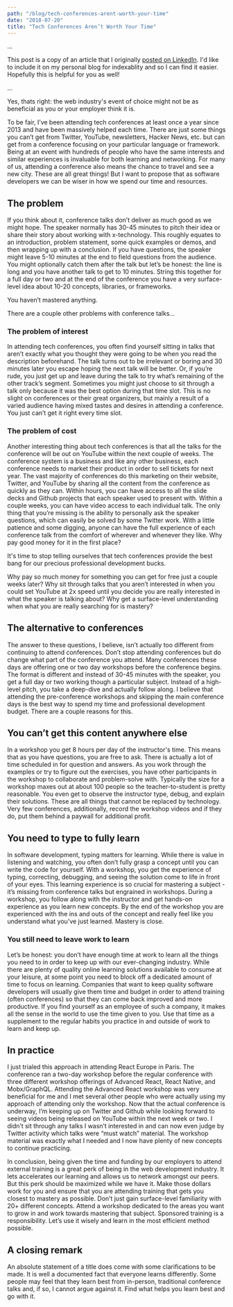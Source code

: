 ```yaml
---
path: "/blog/tech-conferences-arent-worth-your-time"
date: "2018-07-20"
title: "Tech Conferences Aren’t Worth Your Time"
---
```


...

This post is a copy of an article that I originally [posted on LinkedIn](https://www.linkedin.com/pulse/tech-conferences-arent-worth-your-time-timothy-vernon/). I'd like to include it on my personal blog for indexablity and so I can find it easier. Hopefully this is helpful for you as well!

...

Yes, thats right: the web industry's event of choice might not be as beneficial as you or your employer think it is.

To be fair, I’ve been attending tech conferences at least once a year since 2013 and have been massively helped each time. There are just some things you can’t get from Twitter, YouTube, newsletters, Hacker News, etc. but can get from a conference focusing on your particular language or framework. Being at an event with hundreds of people who have the same interests and similar experiences is invaluable for both learning and networking. For many of us, attending a conference also means the chance to travel and see a new city. These are all great things! But I want to propose that as software developers we can be wiser in how we spend our time and resources.

## The problem

If you think about it, conference talks don’t deliver as much good as we might hope. The speaker normally has 30-45 minutes to pitch their idea or share their story about working with x-technology. This roughly equates to an introduction, problem statement, some quick examples or demos, and then wrapping up with a conclusion. If you have questions, the speaker might leave 5-10 minutes at the end to field questions from the audience. You might optionally catch them after the talk but let’s be honest: the line is long and you have another talk to get to 10 minutes. String this together for a full day or two and at the end of the conference you have a very surface-level idea about 10-20 concepts, libraries, or frameworks.

You haven’t mastered anything.

There are a couple other problems with conference talks…

### The problem of interest

In attending tech conferences, you often find yourself sitting in talks that aren’t exactly what you thought they were going to be when you read the description beforehand. The talk turns out to be irrelevant or boring and 30 minutes later you escape hoping the next talk will be better. Or, if you’re rude, you just get up and leave during the talk to try what’s remaining of the other track’s segment. Sometimes you might just choose to sit through a talk only because it was the best option during that time slot. This is no slight on conferences or their great organizers, but mainly a result of a varied audience having mixed tastes and desires in attending a conference. You just can’t get it right every time slot.

### The problem of cost

Another interesting thing about tech conferences is that all the talks for the conference will be out on YouTube within the next couple of weeks. The conference system is a business and like any other business, each conference needs to market their product in order to sell tickets for next year. The vast majority of conferences do this marketing on their website, Twitter, and YouTube by sharing all the content from the conference as quickly as they can. Within hours, you can have access to all the slide decks and Github projects that each speaker used to present with. Within a couple weeks, you can have video access to each individual talk. The only thing that you’re missing is the ability to personally ask the speaker questions, which can easily be solved by some Twitter work. With a little patience and some digging, anyone can have the full experience of each conference talk from the comfort of wherever and whenever they like. Why pay good money for it in the first place?

It's time to stop telling ourselves that tech conferences provide the best bang for our precious professional development bucks.

Why pay so much money for something you can get for free just a couple weeks later? Why sit through talks that you aren’t interested in when you could set YouTube at 2x speed until you decide you are really interested in what the speaker is talking about? Why get a surface-level understanding when what you are really searching for is mastery?

## The alternative to conferences

The answer to these questions, I believe, isn’t actually too different from continuing to attend conferences. Don’t stop attending conferences but do change what part of the conference you attend. Many conferences these days are offering one or two day workshops before the conference begins. The format is different and instead of 30-45 minutes with the speaker, you get a full day or two working though a particular subject. Instead of a high-level pitch, you take a deep-dive and actually follow along. I believe that attending the pre-conference workshops and skipping the main conference days is the best way to spend my time and professional development budget. There are a couple reasons for this.

## You can’t get this content anywhere else

In a workshop you get 8 hours per day of the instructor's time. This means that as you have questions, you are free to ask. There is actually a lot of time scheduled in for question and answers. As you work through the examples or try to figure out the exercises, you have other participants in the workshop to collaborate and problem-solve with. Typically the size for a workshop maxes out at about 100 people so the teacher-to-student is pretty reasonable. You even get to observe the instructor type, debug, and explain their solutions. These are all things that cannot be replaced by technology. Very few conferences, additionally, record the workshop videos and if they do, put them behind a paywall for additional profit.

## You need to type to fully learn

In software development, typing matters for learning. While there is value in listening and watching, you often don’t fully grasp a concept until you can write the code for yourself. With a workshop, you get the experience of typing, correcting, debugging, and seeing the solution come to life in front of your eyes. This learning experience is so crucial for mastering a subject - it’s missing from conference talks but engrained in workshops. During a workshop, you follow along with the instructor and get hands-on experience as you learn new concepts. By the end of the workshop you are experienced with the ins and outs of the concept and really feel like you understand what you’ve just learned. Mastery is close.

### You still need to leave work to learn

Let’s be honest: you don’t have enough time at work to learn all the things you need to in order to keep up with our ever-changing industry. While there are plenty of quality online learning solutions available to consume at your leisure, at some point you need to block off a dedicated amount of time to focus on learning. Companies that want to keep quality software developers will usually give them time and budget in order to attend training (often conferences) so that they can come back improved and more productive. If you find yourself as an employee of such a company, it makes all the sense in the world to use the time given to you. Use that time as a supplement to the regular habits you practice in and outside of work to learn and keep up.

## In practice

I just trialed this approach in attending React Europe in Paris. The conference ran a two-day workshop before the regular conference with three different workshop offerings of Advanced React, React Native, and Mobx/GraphQL. Attending the Advanced React workshop was very beneficial for me and I met several other people who were actually using my approach of attending only the workshop. Now that the actual conference is underway, I’m keeping up on Twitter and Github while looking forward to seeing videos being released on YouTube within the next week or two. I didn’t sit through any talks I wasn’t interested in and can now even judge by Twitter activity which talks were “must watch” material. The workshop material was exactly what I needed and I now have plenty of new concepts to continue practicing.

In conclusion, being given the time and funding by our employers to attend external training is a great perk of being in the web development industry. It lets accelerates our learning and allows us to network amongst our peers. But this perk should be maximized while we have it. Make those dollars work for you and ensure that you are attending training that gets you closest to mastery as possible. Don’t just gain surface-level familiarity with 20+ different concepts. Attend a workshop dedicated to the areas you want to grow in and work towards mastering that subject. Sponsored training is a responsibility. Let’s use it wisely and learn in the most efficient method possible.

## A closing remark

An absolute statement of a title does come with some clarifications to be made. It is well a documented fact that everyone learns differently. Some people may feel that they learn best from in-person, traditional conference talks and, if so, I cannot argue against it. Find what helps you learn best and go with it.
